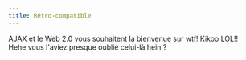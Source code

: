 ```yaml
---
title: Rétro-compatible
---
```


AJAX et le Web 2.0 vous souhaitent la bienvenue sur wtf! Kikoo LOL!!  
Hehe vous l'aviez presque oublié celui-là hein ?

